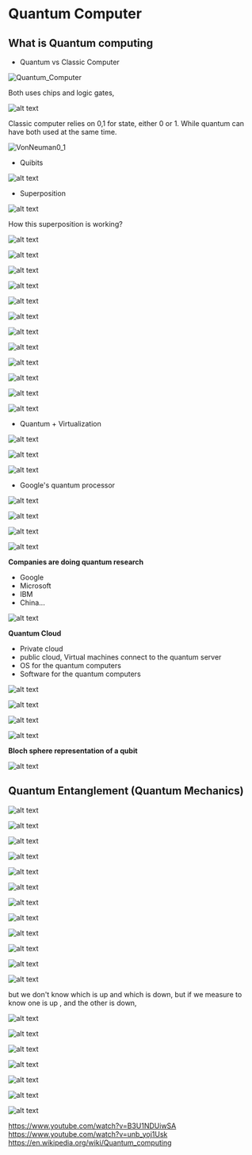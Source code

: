 # Quantum Computer

## What is Quantum computing

* Quantum vs Classic Computer

![Quantum_Computer](Quantum_Computer.png)

Both uses chips and logic gates,

![alt text](Quantum_chip.png)

Classic computer relies on 0,1 for state, either 0 or 1. While quantum can have both used at the same time.

![VonNeuman0_1](VonNeuman0_1.png)

* Quibits

![alt text](qubits.png)

* Superposition

![alt text](superposition.png)

How this superposition is working?

![alt text](superposition1.png)

![alt text](superposition2.png)

![alt text](superposition3.png)

![alt text](superposition4.png)

![alt text](superposition5.png)

![alt text](quantum_entanglement.png)

![alt text](quantum1.png)

![alt text](quantum2.png)

![alt text](quantum3.png)

![alt text](quantum4.png)

![alt text](quantum5.png)

![alt text](quantum6.png)

* Quantum + Virtualization

![alt text](quantum_virtualization.png)

![alt text](quantum_virtualization1.png)

![alt text](quantum_virtualization2.png)

* Google's quantum processor

![alt text](google_quantum.png)

![alt text](sycamore_processor.png)

![alt text](quantum_faster.png)

![alt text](quantum_faster1.png)

**Companies are doing quantum research**

* Google
* Microsoft
* IBM
* China...

![alt text](other_quantum_companies.png)

**Quantum Cloud**

* Private cloud
* public cloud, Virtual machines connect to the quantum server
* OS for the quantum computers
* Software for the quantum computers

![alt text](quantum_cloud.png)

![alt text](quantum_cloud1.png)

![alt text](quantum_cloud2.png)

![alt text](quantum_cloud3.png)

**Bloch sphere representation of a qubit**

![alt text](Bloch_sphere1.png)

## Quantum Entanglement (Quantum Mechanics)

![alt text](quantum_mechanics1.png)

![alt text](quantum_mechanics2.png)

![alt text](quantum_mechanics3.png)

![alt text](quantum_mechanics4.png)

![alt text](quantum_mechanics5.png)

![alt text](quantum_mechanics6.png)

![alt text](quantum_mechanics7.png)

![alt text](quantum_mechanics8.png)

![alt text](quantum_mechanics9.png)

![alt text](quantum_mechanics10.png)

![alt text](quantum_mechanics11.png)

![alt text](quantum_mechanics12.png)

but we don't know which is up and which is down, but if we measure to know one is up , and the other is down,

![alt text](quantum_mechanics13.png)

![alt text](quantum_mechanics14.png)

![alt text](quantum_mechanics15.png)

![alt text](quantum_mechanics16.png)

![alt text](quantum_mechanics17.png)

![alt text](quantum_mechanics18.png)

![alt text](quantum_mechanics19.png)

https://www.youtube.com/watch?v=B3U1NDUiwSA
https://www.youtube.com/watch?v=unb_yoj1Usk
https://en.wikipedia.org/wiki/Quantum_computing